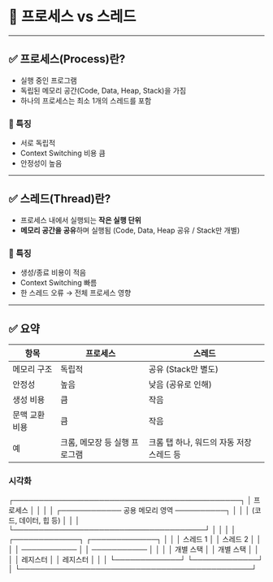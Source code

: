 
# 🧵 프로세스 vs 스레드

---

## ✅ 프로세스(Process)란?

- 실행 중인 프로그램
- 독립된 메모리 공간(Code, Data, Heap, Stack)을 가짐
- 하나의 프로세스는 최소 1개의 스레드를 포함

### 📌 특징
- 서로 독립적
- Context Switching 비용 큼
- 안정성이 높음

---

## ✅ 스레드(Thread)란?

- 프로세스 내에서 실행되는 **작은 실행 단위**
- **메모리 공간을 공유**하며 실행됨 (Code, Data, Heap 공유 / Stack만 개별)

### 📌 특징
- 생성/종료 비용이 적음
- Context Switching 빠름
- 한 스레드 오류 → 전체 프로세스 영향

---

## ✅ 요약

| 항목 | 프로세스 | 스레드 |
|------|----------|--------|
| 메모리 구조 | 독립적 | 공유 (Stack만 별도) |
| 안정성 | 높음 | 낮음 (공유로 인해) |
| 생성 비용 | 큼 | 작음 |
| 문맥 교환 비용 | 큼 | 작음 |
| 예 | 크롬, 메모장 등 실행 프로그램 | 크롬 탭 하나, 워드의 자동 저장 스레드 등 |

### 시각화

┌─────────────────────────────────────────────┐
│                 프로세스                     │
│                                             │
│   ┌──────────── 공용 메모리 영역 ──────────┐ │ 
│   │      (코드, 데이터, 힙 등)             │ │
│   └──────────────────────────────────────┘  │
│                                             │
│   ┌─────────────┐     ┌─────────────┐       │
│   │  스레드 1    │     │  스레드 2    │      │
│   │ ─────────── │     │ ─────────── │       │
│   │  개별 스택   │     │  개별 스택   │       │
│   │  레지스터    │     │  레지스터    │       │
│   └─────────────┘     └─────────────┘        │
└──────────────────────────────────────────────┘

